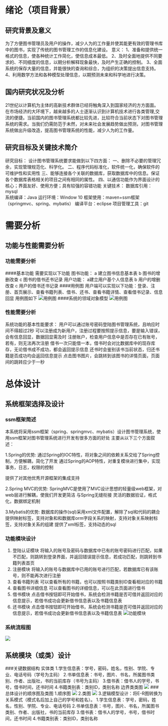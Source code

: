 # 绪论（项目背景）

## 研究背景及意义
为了方便图书管理员及用户的操作，减少人为的工作量并使其能更有效的管理书库中的图书，实现了传统的图书管理工作的信息化建设。
意义：
1、准备和提供统一格式的信息，使各种统计工作简化，使信息成本最低。
2、及时全面地提供不同要求的、不同细度的信息，以期分析解释现象最快，及时产生正确的控制。
3、全面系统的保存大量的信息，并能很快的查询和综合，为组织的决策提出信息支持。
4、利用数学方法和各种模型处理信息，以期预测未来和科学地进行决策。
## 国内研究状况及分析
21世纪以计算机为主体的高新技术群体已经将触角深入到国家经济的方方面面。在市场经济的大环境下，越来越多的人士逐渐认识到计算机技术进行各类管理,交流的便捷。当前国内的图书管理系统都比较先进，比较符合当前状态下对图书管理系统的需求。当我们仍需防范于未然，对未来社会发展趋势做出预测，对图书管理系统做出升级改造，提高图书管理系统的性能，减少人为的工作量。

## 研究目标及关键技术简介
研究目标：
设计图书管理系统要求能做到以下四方面：
一、删除不必要的管理冗余，实现管理规范化、科学化。
二、程序代码标准化，软件统一化，确保软件的可维护性和实用性
三、能够连接各个关联的数据库，获取数据库中的信息。保证各个数据库表格相关的项目之间有相同的属性。
四、以通信功能作为界面设计的核心；界面友好、使用方便；具有较强的容错功能
关键技术：
数据库引用：mysql  
系统编译：Java
运行环境：Window 10
框架使用：maven+ssm框架（springmvc、spring、mybatis）
编译平台：eclipse
项目管理工具：git
# 需要分析
## 功能与性能需要分析
### 功能需要分析
####基本功能
需要实现以下功能
图书功能：
a 建立图书信息基本表
b 图书的增删改查
c 图书的借书还书记录
用户功能：
a建立用户基个人信息表
b 用户的增删改查
c 用户的借书还书记录
####用例图
用户端可以实现以下功能：登录、注册、首页展示、查看书籍列表、借书、还书、查看书籍详情、查看借书记录、信息回显
用例图如下
![用例图](img/use-case.png)
####系统的领域对象模型
![用例图](img/duixiang.png)
### 性能需要分析
系统功能的基本性能要求：
用户可以通过账号密码登陆图书管理系统，且响应时间不得超过2秒
可以注册成为新用户，注册过程要按照提示信息，要是输入错误，会有信息回显，数据回显需及时
注册账户，检查用户信息中是否存在已有账号，若有，则无法再次注册
借书一次只能借一本，借书时会对比数据库中的现存库存，无论借书成不成功，都会返回提示信息
还书时会鉴别该书当前状态，归还书籍是否成功均会返回信息提示
点击图书图片，会跳转到该图书的详情页面，页面间的跳转应少于一秒
# 总体设计
## 系统框架选择及设计
### ssm框架简述
本系统将采用ssm框架（spring、springmvc、mybatis）设计图书管理系统，使用ssm框架对图书管理系统进行开发有很多方面的好处
主要从以下三个方面叙述：

1.Spring的优势:
通过Spring的IOC特性，将对象之间的依赖关系交给了Spring控制，方便解耦，简化了开发
通过Spring的AOP特性，对重复模块进行集中，实现事务，日志，权限的控制

提供了对其他优秀开源框架的集成支持

2.Spring MVC的优势:
SpringMVC是使用了MVC设计思想的轻量级web框架，对web层进行解耦，使我们开发更简洁
与Spring无缝衔接
灵活的数据验证，格式化，数据绑定机制

3.Mybatis的优势:
数据库的操作(sql)采用xml文件配置，解除了sql和代码的耦合
提供映射标签，支持对象和和数据库orm字段关系的映射，支持对象关系映射标签，支持对象关系的组建
提供了xml标签，支持动态的sql
### 功能模块设计
1. 登陆认证模块
将输入的账号及密码与数据库中已有的账号密码进行匹配，如果不匹配，则跳转到登录界面，并返回错误提示信息，若成功匹配，则跳转到书籍列表首页
2. 注册模块
将输入的账号与数据库中已用的账号进行匹配，若数据库已有该账号，则不能再次进行注册
3. 查看书籍列表
可以查看所有的书籍，也可以按照书籍类别ID查看相对应的书籍
4. 查看图书详细信息
可以查看图书的详细信息，可以在此页面进行借书
5. 借书模块
点击借书按钮即可开始借书，系统会检测书籍是否可借并返回对应的信息提示，若借书成功会更新借书信息表以及书籍信息表
6. 还书模块
点击借书按钮即可开始借书，系统会检测书籍是否可借并返回对应的信息提示，若借书成功会更新借书信息表以及书籍信息表
![功能模块](img/gongneng.png)
### 系统流程图
![](img/liucheng.png)
## 系统模块（或类）设计
###关键数据结构
实体类
1.学生信息表：学号，密码，姓名，性别、学院、专业、电话号码（学号为主码） 
2.书单信息表：书号，图片、书名，所属图书类别、作者、出版社，书的当前库存（书号为主码）
3.借书表：借书人的学号，书号，借书时间，还书时间
4.书籍类别表：类别ID，类别名称
边界类类图
![](img/leitu.png)
###总体设计的顺序图及类图
1.顺序图
![](img/shunxu.png)
2.类图
![](img/lei.png)
3.逻辑模型设计：将E-R图转换为关系模式（模式名后加上自己的学号和姓名）。
 1.学生信息表：学号，密码，姓名，性别、学院、专业、电话号码 
2.书单信息表：书号，图片、书名，所属图书类别、作者、出版社，书的当前库存
3.借书表：借书人的学号，书号，借书时间，还书时间
4.书籍类别表：类别ID，类别名称
